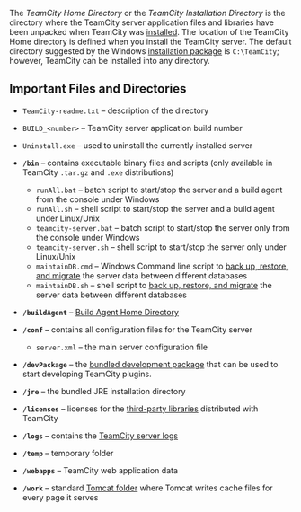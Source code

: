 [//]: # (title: TeamCity Home Directory)
[//]: # (auxiliary-id: TeamCity Home Directory)

The _TeamCity Home Directory_ or the _TeamCity Installation Directory_ is the directory where the TeamCity server application files and libraries have been unpacked when TeamCity was [installed](installing-and-configuring-the-teamcity-server.md#Installing+TeamCity+Server). The location of the TeamCity Home directory is defined when you install the TeamCity server. The default directory suggested by the Windows [installation package](installing-and-configuring-the-teamcity-server.md#Installing+TeamCity+Server) is `C:\TeamCity`; however, TeamCity can be installed into any directory.

## Important Files and Directories

* `TeamCity-readme.txt` – description of the directory
* `BUILD_<number>` – TeamCity server application build number
* `Uninstall.exe` – used to uninstall the currently installed server

* __`/bin`__ – contains executable binary files and scripts (only available in TeamCity `.tar.gz` and `.exe` distributions)
     * `runAll.bat` – batch script to start/stop the server and a build agent from the console under Windows
     * `runAll.sh` – shell script to start/stop the server and a build agent under Linux/Unix
     * `teamcity-server.bat` – batch script to start/stop the server only from the console under Windows
     * `teamcity-server.sh` – shell script to start/stop the server only under Linux/Unix
     * `maintainDB.cmd` – Windows Command line script to [back up, restore, and migrate](creating-backup-via-maintaindb-command-line-tool.md) the server data between different databases
     * `maintainDB.sh` – shell script to [back up, restore, and migrate](creating-backup-via-maintaindb-command-line-tool.md) the server data between different databases
* __`/buildAgent`__ – [Build Agent Home Directory](agent-home-directory.md)
* __`/conf`__ – contains all configuration files for the TeamCity server 
    * `server.xml` – the main server configuration file
* __`/devPackage`__ – the [bundled development package](https://plugins.jetbrains.com/docs/teamcity/bundled-development-package.html) that can be used to start developing TeamCity plugins.
* __`/jre`__ – the bundled JRE installation directory
* __`/licenses`__ – licenses for the [third-party libraries](third-party-license-agreements.md) distributed with TeamCity
* __`/logs`__ – contains the [TeamCity server logs](teamcity-server-logs.md)
* __`/temp`__ – temporary folder
* __`/webapps`__ – TeamCity web application data
* __`/work`__ – standard [Tomcat folder](http://tomcat.apache.org/tomcat-7.0-doc/config/host.html#Standard_Implementation) where Tomcat writes cache files for every page it serves
